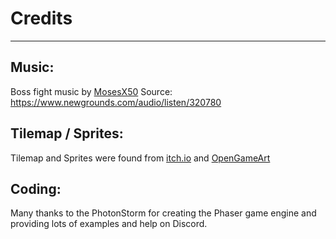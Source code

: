 # Credits

---

## Music:

Boss fight music by [MosesX50](https://mosesx50.newgrounds.com/)
Source: https://www.newgrounds.com/audio/listen/320780

## Tilemap / Sprites:

Tilemap and Sprites were found from [itch.io](https://itch.io/) and [OpenGameArt](https://opengameart.org/)

## Coding:

Many thanks to the PhotonStorm for creating the Phaser game engine and providing lots of examples and help on Discord.
